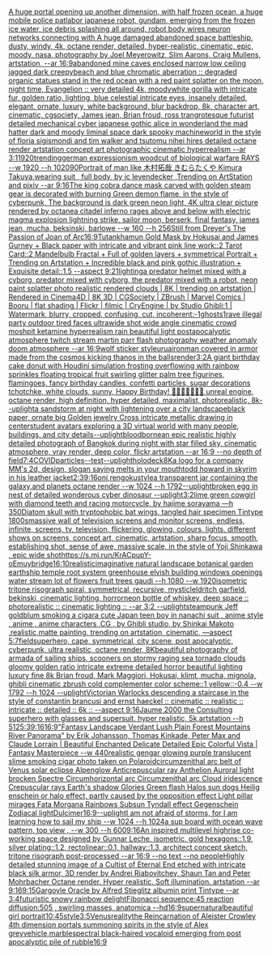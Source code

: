 [A huge portal opening up another dimension, with half frozen ocean, a huge mobile police patlabor japanese robot, gundam, emerging from the frozen ice water, ice debris splashing all around, robot body wires neuron networks connecting with A huge damaged abandoned space battleship, dusty, windy, 4k, octane render, detailed, hyper-realistic, cinematic, epic, moody, nasa, photography by Joel Meyerowitz, Slim Aarons, Craig Mullens, artstation, --ar 16:9](https://www.ebank.nz/aiartgenerator?category=A%20huge%20portal%20opening%20up%20another%20dimension%2C%20with%20half%20frozen%20ocean%2C%20a%20huge%20mobile%20police%20patlabor%20japanese%20robot%2C%20gundam%2C%20emerging%20from%20the%20frozen%20ice%20water%2C%20ice%20debris%20splashing%20all%20around%2C%20robot%20body%20wires%20neuron%20networks%20connecting%20with%20A%20huge%20damaged%20abandoned%20space%20battleship%2C%20dusty%2C%20windy%2C%204k%2C%20octane%20render%2C%20detailed%2C%20hyper-realistic%2C%20cinematic%2C%20epic%2C%20moody%2C%20nasa%2C%20photography%20by%20Joel%20Meyerowitz%2C%20Slim%20Aarons%2C%20Craig%20Mullens%2C%20artstation%2C%20--ar%2016%3A9)[abandoned mine caves enclosed narrow low ceiling jagged dark creepy](https://www.ebank.nz/aiartgenerator?category=abandoned%20mine%20caves%20enclosed%20narrow%20low%20ceiling%20jagged%20dark%20creepy)[beach and blue chromatic aberration :: degraded organic statues stand in the red ocean with a red paint splatter on the moon, night time, Evangelion :: very detailed 4k, moody](https://www.ebank.nz/aiartgenerator?category=beach%20and%20blue%20chromatic%20aberration%20%3A%3A%20degraded%20organic%20statues%20stand%20in%20the%20red%20ocean%20with%20a%20red%20paint%20splatter%20on%20the%20moon%2C%20night%20time%2C%20Evangelion%20%3A%3A%20very%20detailed%204k%2C%20moody)[white gorilla with intricate fur, golden ratio, lighting, blue celestial intricate eyes, insanely detailed, elegant, ornate, luxury, white background, blur backdrop, 8k, character art, cinematic, cgsociety, James jean, Brian froud, ross tran](https://www.ebank.nz/aiartgenerator?category=white%20gorilla%20with%20intricate%20fur%2C%20golden%20ratio%2C%20lighting%2C%20blue%20celestial%20intricate%20eyes%2C%20insanely%20detailed%2C%20elegant%2C%20ornate%2C%20luxury%2C%20white%20background%2C%20blur%20backdrop%2C%208k%2C%20character%20art%2C%20cinematic%2C%20cgsociety%2C%20James%20jean%2C%20Brian%20froud%2C%20ross%20tran)[grotesque futurist detailed mechanical cyber japanese gothic alice in wonderland the mad hatter dark and moody liminal space dark spooky machineworld in the style of floria sigismondi and tim walker and tsutomu nihei hires detailed octane render artstation concept art photographic cinematic hyperrealism --ar 3:1](https://www.ebank.nz/aiartgenerator?category=grotesque%20futurist%20detailed%20mechanical%20cyber%20japanese%20gothic%20alice%20in%20wonderland%20the%20mad%20hatter%20dark%20and%20moody%20liminal%20space%20dark%20spooky%20machineworld%20in%20the%20style%20of%20floria%20sigismondi%20and%20tim%20walker%20and%20tsutomu%20nihei%20hires%20detailed%20octane%20render%20artstation%20concept%20art%20photographic%20cinematic%20hyperrealism%20--ar%203%3A1)[1920](https://www.ebank.nz/aiartgenerator?category=1920)[trending](https://www.ebank.nz/aiartgenerator?category=trending)[german expressionism woodcut of biological warfare RAYS  --w 1920 --h 1020](https://www.ebank.nz/aiartgenerator?category=german%20expressionism%20woodcut%20of%20biological%20warfare%20RAYS%20%20--w%201920%20--h%201020)[90](https://www.ebank.nz/aiartgenerator?category=90)[Portrait of man like 木村拓哉 きむらたくや Kimura Takuya,wearing suit , full body, by jc leyendecker ,Trending on ArtStation and pixiv --ar 9:16](https://www.ebank.nz/aiartgenerator?category=Portrait%20of%20man%20like%20%E6%9C%A8%E6%9D%91%E6%8B%93%E5%93%89%20%E3%81%8D%E3%82%80%E3%82%89%E3%81%9F%E3%81%8F%E3%82%84%20Kimura%20Takuya%2Cwearing%20suit%20%2C%20full%20body%2C%20by%20jc%20leyendecker%20%2CTrending%20on%20ArtStation%20and%20pixiv%20--ar%209%3A16)[The king cobra dance mask carved with golden steam gear is decorated with burning Green demon flame, in the style of cyberpunk, The background is dark green neon light, 4K ultra clear picture rendered by octane](https://www.ebank.nz/aiartgenerator?category=The%20king%20cobra%20dance%20mask%20carved%20with%20golden%20steam%20gear%20is%20decorated%20with%20burning%20Green%20demon%20flame%2C%20in%20the%20style%20of%20cyberpunk%2C%20The%20background%20is%20dark%20green%20neon%20light%2C%204K%20ultra%20clear%20picture%20rendered%20by%20octane)[a citadel inferno rages above and below with electric magma explosion lightning strike, sailor moon, berserk, final fantasy, james jean, mucha, beksinski, barlowe --w 160 --h 256](https://www.ebank.nz/aiartgenerator?category=a%20citadel%20inferno%20rages%20above%20and%20below%20with%20electric%20magma%20explosion%20lightning%20strike%2C%20sailor%20moon%2C%20berserk%2C%20final%20fantasy%2C%20james%20jean%2C%20mucha%2C%20beksinski%2C%20barlowe%20--w%20160%20--h%20256)[Still from Dreyer's The Passion of Joan of Arc](https://www.ebank.nz/aiartgenerator?category=Still%20from%20Dreyer%27s%20The%20Passion%20of%20Joan%20of%20Arc)[16:9](https://www.ebank.nz/aiartgenerator?category=16%3A9)[Tutankhamun Gold Mask by Hokusai and James Gurney + Black paper with intricate and vibrant pink line work::2 Tarot Card::2 Mandelbulb Fractal + Full of golden layers + symmetrical Portrait + Trending on Artstation + Incredible black and pink gothic illustration + Exquisite detail::1.5 --aspect 9:21](https://www.ebank.nz/aiartgenerator?category=Tutankhamun%20Gold%20Mask%20by%20Hokusai%20and%20James%20Gurney%20%2B%20Black%20paper%20with%20intricate%20and%20vibrant%20pink%20line%20work%3A%3A2%20Tarot%20Card%3A%3A2%20Mandelbulb%20Fractal%20%2B%20Full%20of%20golden%20layers%20%2B%20symmetrical%20Portrait%20%2B%20Trending%20on%20Artstation%20%2B%20Incredible%20black%20and%20pink%20gothic%20illustration%20%2B%20Exquisite%20detail%3A%3A1.5%20--aspect%209%3A21)[lighting](https://www.ebank.nz/aiartgenerator?category=lighting)[a predator helmet mixed with a cyborg, predator mixed with cyborg, the predator mixed with a robot, neon paint splatter photo realistic rendered clouds | 8K | trending on artstation | Rendered in Cinema4D | 8K 3D | CGSociety | ZBrush | Marvel Comics | Booru | flat shading | Flickr | filmic | CryEngine | by Studio Ghibli:1 | Watermark, blurry, cropped, confusing, cut, incoherent:-1](https://www.ebank.nz/aiartgenerator?category=a%20predator%20helmet%20mixed%20with%20a%20cyborg%2C%20predator%20mixed%20with%20cyborg%2C%20the%20predator%20mixed%20with%20a%20robot%2C%20neon%20paint%20splatter%20photo%20realistic%20rendered%20clouds%20%7C%208K%20%7C%20trending%20on%20artstation%20%7C%20Rendered%20in%20Cinema4D%20%7C%208K%203D%20%7C%20CGSociety%20%7C%20ZBrush%20%7C%20Marvel%20Comics%20%7C%20Booru%20%7C%20flat%20shading%20%7C%20Flickr%20%7C%20filmic%20%7C%20CryEngine%20%7C%20by%20Studio%20Ghibli%3A1%20%7C%20Watermark%2C%20blurry%2C%20cropped%2C%20confusing%2C%20cut%2C%20incoherent%3A-1)[ghosts](https://www.ebank.nz/aiartgenerator?category=ghosts)[1](https://www.ebank.nz/aiartgenerator?category=1)[rave illegal party outdoor tired faces ultrawide shot wide angle cinematic crowd moshpit ketamine hyperrealism rain beautiful light postapocalyptic atmosphere twitch stream martin parr flash photography  weather anomaly doom atmosphere --ar 16:9](https://www.ebank.nz/aiartgenerator?category=rave%20illegal%20party%20outdoor%20tired%20faces%20ultrawide%20shot%20wide%20angle%20cinematic%20crowd%20moshpit%20ketamine%20hyperrealism%20rain%20beautiful%20light%20postapocalyptic%20atmosphere%20twitch%20stream%20martin%20parr%20flash%20photography%20%20weather%20anomaly%20doom%20atmosphere%20--ar%2016%3A9)[wolf sticker style](https://www.ebank.nz/aiartgenerator?category=wolf%20sticker%20style)[urua](https://www.ebank.nz/aiartgenerator?category=urua)[ironman covered in armor made from the cosmos kicking thanos in the balls](https://www.ebank.nz/aiartgenerator?category=ironman%20covered%20in%20armor%20made%20from%20the%20cosmos%20kicking%20thanos%20in%20the%20balls)[render](https://www.ebank.nz/aiartgenerator?category=render)[3:2](https://www.ebank.nz/aiartgenerator?category=3%3A2)[A giant birthday cake donut with Houdini simulation frosting overflowing with rainbow sprinkles floating tropical fruit swirling glitter palm tree figurines, flamingoes, fancy birthday candles, confetti particles, sugar decorations tchotchke, white clouds, sunny, Happy Birthday! 🎂🧁🍭🍧🎉💫💕 unreal engine, octane render, high definition, hyper detailed, maximalist, photorealistic, 8k](https://www.ebank.nz/aiartgenerator?category=A%20giant%20birthday%20cake%20donut%20with%20Houdini%20simulation%20frosting%20overflowing%20with%20rainbow%20sprinkles%20floating%20tropical%20fruit%20swirling%20glitter%20palm%20tree%20figurines%2C%20flamingoes%2C%20fancy%20birthday%20candles%2C%20confetti%20particles%2C%20sugar%20decorations%20tchotchke%2C%20white%20clouds%2C%20sunny%2C%20Happy%20Birthday%21%20%F0%9F%8E%82%F0%9F%A7%81%F0%9F%8D%AD%F0%9F%8D%A7%F0%9F%8E%89%F0%9F%92%AB%F0%9F%92%95%20unreal%20engine%2C%20octane%20render%2C%20high%20definition%2C%20hyper%20detailed%2C%20maximalist%2C%20photorealistic%2C%208k)[--uplight](https://www.ebank.nz/aiartgenerator?category=--uplight)[a sandstorm at night with lightening over a city landscape](https://www.ebank.nz/aiartgenerator?category=a%20sandstorm%20at%20night%20with%20lightening%20over%20a%20city%20landscape)[black paper, ornate big Golden jewelry Cross intricate metallic drawing in center](https://www.ebank.nz/aiartgenerator?category=black%20paper%2C%20ornate%20big%20Golden%20jewelry%20Cross%20intricate%20metallic%20drawing%20in%20center)[student avatars exploring a 3D virtual world with many people, buildings, and city details](https://www.ebank.nz/aiartgenerator?category=student%20avatars%20exploring%20a%203D%20virtual%20world%20with%20many%20people%2C%20buildings%2C%20and%20city%20details)[--uplight](https://www.ebank.nz/aiartgenerator?category=--uplight)[bloodborne](https://www.ebank.nz/aiartgenerator?category=bloodborne)[an epic realistic highly detailed photograph of Bangkok during night with star filled sky, cinematic atmosphere, vray render, deep color, flickr,artstation --ar 16:9 --no depth of field](https://www.ebank.nz/aiartgenerator?category=an%20epic%20realistic%20highly%20detailed%20photograph%20of%20Bangkok%20during%20night%20with%20star%20filled%20sky%2C%20cinematic%20atmosphere%2C%20vray%20render%2C%20deep%20color%2C%20flickr%2Cartstation%20--ar%2016%3A9%20--no%20depth%20of%20field)[7:4](https://www.ebank.nz/aiartgenerator?category=7%3A4)[COVID](https://www.ebank.nz/aiartgenerator?category=COVID)[particles](https://www.ebank.nz/aiartgenerator?category=particles)[--test](https://www.ebank.nz/aiartgenerator?category=--test)[--uplight](https://www.ebank.nz/aiartgenerator?category=--uplight)[holodeck](https://www.ebank.nz/aiartgenerator?category=holodeck)[8K](https://www.ebank.nz/aiartgenerator?category=8K)[a logo for a company MM's 2d, design, slogan saying melts in your mouth](https://www.ebank.nz/aiartgenerator?category=a%20logo%20for%20a%20company%20MM%27s%202d%2C%20design%2C%20slogan%20saying%20melts%20in%20your%20mouth)[todd howard in skyrim in his leather jacket](https://www.ebank.nz/aiartgenerator?category=todd%20howard%20in%20skyrim%20in%20his%20leather%20jacket)[2:3](https://www.ebank.nz/aiartgenerator?category=2%3A3)[9:16](https://www.ebank.nz/aiartgenerator?category=9%3A16)[oni,rengoku](https://www.ebank.nz/aiartgenerator?category=oni%2Crengoku)[style](https://www.ebank.nz/aiartgenerator?category=style)[a transparent jar containing the galaxy,and planets octane render --w 1024 --h 1792](https://www.ebank.nz/aiartgenerator?category=a%20transparent%20jar%20containing%20the%20galaxy%2Cand%20planets%20octane%20render%20--w%201024%20--h%201792)[--uplight](https://www.ebank.nz/aiartgenerator?category=--uplight)[broken egg in nest of detailed wonderous cyber dinosaur --uplight](https://www.ebank.nz/aiartgenerator?category=broken%20egg%20in%20nest%20of%20detailed%20wonderous%20cyber%20dinosaur%20--uplight)[3:2](https://www.ebank.nz/aiartgenerator?category=3%3A2)[lime green cowgirl with diamond teeth and racing motorcycle, by hajime sorayama —h 350](https://www.ebank.nz/aiartgenerator?category=lime%20green%20cowgirl%20with%20diamond%20teeth%20and%20racing%20motorcycle%2C%20by%20hajime%20sorayama%20%E2%80%94h%20350)[Diatom skull with tryptophobic bat wings, tangled hair specimen Tintype 1800s](https://www.ebank.nz/aiartgenerator?category=Diatom%20skull%20with%20tryptophobic%20bat%20wings%2C%20tangled%20hair%20specimen%20Tintype%201800s)[massive wall of television screens and monitor screens, endless, infinite, screens, tv, television, flickering, glowing, colours, lights, different shows on screens, concept art, cinematic,  artstation, sharp focus, smooth, establishing shot, sense of awe, massive scale, in the style of Yoji Shinkawa , epic wide shot](https://www.ebank.nz/aiartgenerator?category=massive%20wall%20of%20television%20screens%20and%20monitor%20screens%2C%20endless%2C%20infinite%2C%20screens%2C%20tv%2C%20television%2C%20flickering%2C%20glowing%2C%20colours%2C%20lights%2C%20different%20shows%20on%20screens%2C%20concept%20art%2C%20cinematic%2C%20%20artstation%2C%20sharp%20focus%2C%20smooth%2C%20establishing%20shot%2C%20sense%20of%20awe%2C%20massive%20scale%2C%20in%20the%20style%20of%20Yoji%20Shinkawa%20%2C%20epic%20wide%20shot)[<https://s.mj.run/KrACpupY-oE>](https://www.ebank.nz/aiartgenerator?category=%3Chttps%3A//s.mj.run/KrACpupY-oE%3E)[muybridge](https://www.ebank.nz/aiartgenerator?category=muybridge)[16:10](https://www.ebank.nz/aiartgenerator?category=16%3A10)[realistic](https://www.ebank.nz/aiartgenerator?category=realistic)[imaginative natural landscape botanical garden earthship temple root system greenhouse elvish building windows openings water stream lot of flowers fruit trees gaudi --h 1080 --w 1920](https://www.ebank.nz/aiartgenerator?category=imaginative%20natural%20landscape%20botanical%20garden%20earthship%20temple%20root%20system%20greenhouse%20elvish%20building%20windows%20openings%20water%20stream%20lot%20of%20flowers%20fruit%20trees%20gaudi%20--h%201080%20--w%201920)[isometric tritone risograph spiral, symmetrical, recursive, mysticl](https://www.ebank.nz/aiartgenerator?category=isometric%20tritone%20risograph%20spiral%2C%20symmetrical%2C%20recursive%2C%20mysticl)[eldritch garfield, bekinski, cinematic lighting, horror](https://www.ebank.nz/aiartgenerator?category=eldritch%20garfield%2C%20bekinski%2C%20cinematic%20lighting%2C%20horror)[neon bottle of whiskey, deep space :: photorealistic :: cinematic lighting :: --ar 3:2 --uplight](https://www.ebank.nz/aiartgenerator?category=neon%20bottle%20of%20whiskey%2C%20deep%20space%20%3A%3A%20photorealistic%20%3A%3A%20cinematic%20lighting%20%3A%3A%20--ar%203%3A2%20--uplight)[steampunk Jeff goldblum smoking a cigar](https://www.ebank.nz/aiartgenerator?category=steampunk%20Jeff%20goldblum%20smoking%20a%20cigar)[a cute Japan  teen boy in nanachi suit , anime style , anime , anime characters ,CG , by Ghibli studio, by Shinkai Makoto ,realistic,matte painting, trending on artstation, cinematic, —aspect 5:7](https://www.ebank.nz/aiartgenerator?category=a%20cute%20Japan%20%20teen%20boy%20in%20nanachi%20suit%20%2C%20anime%20style%20%2C%20anime%20%2C%20anime%20characters%20%2CCG%20%2C%20by%20Ghibli%20studio%2C%20by%20Shinkai%20Makoto%20%2Crealistic%2Cmatte%20painting%2C%20trending%20on%20artstation%2C%20cinematic%2C%20%E2%80%94aspect%205%3A7)[field](https://www.ebank.nz/aiartgenerator?category=field)[superhero, cape, symmetrical, city scene, post apocalyptic, cyberpunk, ultra realistic, octane render, 8K](https://www.ebank.nz/aiartgenerator?category=superhero%2C%20cape%2C%20symmetrical%2C%20city%20scene%2C%20post%20apocalyptic%2C%20cyberpunk%2C%20ultra%20realistic%2C%20octane%20render%2C%208K)[beautiful photography of armada of sailing ships, scooners on stormy raging sea tornado clouds gloomy golden ratio intricate extreme detailed horror beautiful lighting luxury fine 8k Brian froud, Mark Maggiori, Hokusai, klimt, mucha, mignola, ghibli cinematic zbrush cold complementer color scheme::1 yellow::-0.4 --w 1792 --h 1024 --uplight](https://www.ebank.nz/aiartgenerator?category=beautiful%20photography%20of%20armada%20of%20sailing%20ships%2C%20scooners%20on%20stormy%20raging%20sea%20tornado%20clouds%20gloomy%20golden%20ratio%20intricate%20extreme%20detailed%20horror%20beautiful%20lighting%20luxury%20fine%208k%20Brian%20froud%2C%20Mark%20Maggiori%2C%20Hokusai%2C%20klimt%2C%20mucha%2C%20mignola%2C%20ghibli%20cinematic%20zbrush%20cold%20complementer%20color%20scheme%3A%3A1%20yellow%3A%3A-0.4%20--w%201792%20--h%201024%20--uplight)[Victorian Warlocks descending a staircase in the style of constantin brancusi and ernst haeckel :: cinematic :: realistic :: intricate :: detailed :: 6k :: --aspect 9:16](https://www.ebank.nz/aiartgenerator?category=Victorian%20Warlocks%20descending%20a%20staircase%20in%20the%20style%20of%20constantin%20brancusi%20and%20ernst%20haeckel%20%3A%3A%20cinematic%20%3A%3A%20realistic%20%3A%3A%20intricate%20%3A%3A%20detailed%20%3A%3A%206k%20%3A%3A%20--aspect%209%3A16)[Jaume 2000 the Consulting superhero with glasses and supersuit. hyper realistic, 5k,artstation --h 512](https://www.ebank.nz/aiartgenerator?category=Jaume%202000%20the%20Consulting%20superhero%20with%20glasses%20and%20supersuit.%20hyper%20realistic%2C%205k%2Cartstation%20--h%20512)[5:3](https://www.ebank.nz/aiartgenerator?category=5%3A3)[9:16](https://www.ebank.nz/aiartgenerator?category=9%3A16)[16:9](https://www.ebank.nz/aiartgenerator?category=16%3A9)["Fantasy Landscape Verdant Lush Plain Forest Mountains River Panorama" by Erik Johansson, Thomas Kinkade, Peter Max and Claude Lorrain |  Beautiful Enchanted Delicate Detailed Epic Colorful Vista | Fantasy Masterpiece --w 440](https://www.ebank.nz/aiartgenerator?category=%22Fantasy%20Landscape%20Verdant%20Lush%20Plain%20Forest%20Mountains%20River%20Panorama%22%20by%20Erik%20Johansson%2C%20Thomas%20Kinkade%2C%20Peter%20Max%20and%20Claude%20Lorrain%20%7C%20%20Beautiful%20Enchanted%20Delicate%20Detailed%20Epic%20Colorful%20Vista%20%7C%20Fantasy%20Masterpiece%20--w%20440)[realistic gengar glowing purple translucent slime smoking cigar photo taken on Polaroid](https://www.ebank.nz/aiartgenerator?category=realistic%20gengar%20glowing%20purple%20translucent%20slime%20smoking%20cigar%20photo%20taken%20on%20Polaroid)[circumzenithal arc belt of Venus solar eclipse Alpenglow Anticrepuscular ray Anthelion Auroral light brocken Spectre Circumhorizontal arc Circumzenithal arc Cloud iridescence Crepuscular rays Earth's shadow Glories Green flash Halos  sun dogs Heilig enschein or halo effect, partly caused by the opposition effect Light pillar mirages Fata Morgana Rainbows Subsun Tyndall effect Gegenschein Zodiacal light](https://www.ebank.nz/aiartgenerator?category=circumzenithal%20arc%20belt%20of%20Venus%20solar%20eclipse%20Alpenglow%20Anticrepuscular%20ray%20Anthelion%20Auroral%20light%20brocken%20Spectre%20Circumhorizontal%20arc%20Circumzenithal%20arc%20Cloud%20iridescence%20Crepuscular%20rays%20Earth%27s%20shadow%20Glories%20Green%20flash%20Halos%20%20sun%20dogs%20Heilig%20enschein%20or%20halo%20effect%2C%20partly%20caused%20by%20the%20opposition%20effect%20Light%20pillar%20mirages%20Fata%20Morgana%20Rainbows%20Subsun%20Tyndall%20effect%20Gegenschein%20Zodiacal%20light)[Dulcimer](https://www.ebank.nz/aiartgenerator?category=Dulcimer)[16:9](https://www.ebank.nz/aiartgenerator?category=16%3A9)[--uplight](https://www.ebank.nz/aiartgenerator?category=--uplight)[I am not afraid of storms, for I am learning how to sail my ship  --w 1024 --h 1024](https://www.ebank.nz/aiartgenerator?category=I%20am%20not%20afraid%20of%20storms%2C%20for%20I%20am%20learning%20how%20to%20sail%20my%20ship%20%20--w%201024%20--h%201024)[](https://www.ebank.nz/aiartgenerator?category=)[a sup board with ocean wave pattern, top view , --w 300 --h 600](https://www.ebank.nz/aiartgenerator?category=a%20sup%20board%20with%20ocean%20wave%20pattern%2C%20top%20view%20%2C%20--w%20300%20--h%20600)[9:16](https://www.ebank.nz/aiartgenerator?category=9%3A16)[An inspired multilevel highrise co-working space designed by Gunnar Leche, isometric, gold hexagons::1.9, silver plating::1.2, rectolinear::0.1,  hallway::1.3, architect concept sketch, tritone risograph post-processed --ar 16:9 --no text --no people](https://www.ebank.nz/aiartgenerator?category=An%20inspired%20multilevel%20highrise%20co-working%20space%20designed%20by%20Gunnar%20Leche%2C%20isometric%2C%20gold%20hexagons%3A%3A1.9%2C%20silver%20plating%3A%3A1.2%2C%20rectolinear%3A%3A0.1%2C%20%20hallway%3A%3A1.3%2C%20architect%20concept%20sketch%2C%20tritone%20risograph%20post-processed%20--ar%2016%3A9%20--no%20text%20--no%20people)[Highly detailed stunning image of a Cultist of Eternal End etched with  intricate black silk armor, 3D render by Andrei Riabovitchev, Shaun Tan and Peter Mohrbacher Octane render. Hyper realistic. Soft illumination.  artstation --ar 9:16](https://www.ebank.nz/aiartgenerator?category=Highly%20detailed%20stunning%20image%20of%20a%20Cultist%20of%20Eternal%20End%20etched%20with%20%20intricate%20black%20silk%20armor%2C%203D%20render%20by%20Andrei%20Riabovitchev%2C%20Shaun%20Tan%20and%20Peter%20Mohrbacher%20Octane%20render.%20Hyper%20realistic.%20Soft%20illumination.%20%20artstation%20--ar%209%3A16)[9:15](https://www.ebank.nz/aiartgenerator?category=9%3A15)[Gargoyle  Oracle by Alfred Stieglitz albumin print Tintype --ar 3:4](https://www.ebank.nz/aiartgenerator?category=Gargoyle%20%20Oracle%20by%20Alfred%20Stieglitz%20albumin%20print%20Tintype%20--ar%203%3A4)[futuristic snowy rainbow delight](https://www.ebank.nz/aiartgenerator?category=futuristic%20snowy%20rainbow%20delight)[Fibonacci sequence:45  reaction diffusion:505 , swirling masses, anatomica  --hd](https://www.ebank.nz/aiartgenerator?category=Fibonacci%20sequence%3A45%20%20reaction%20diffusion%3A505%20%2C%20swirling%20masses%2C%20anatomica%20%20--hd)[16:9](https://www.ebank.nz/aiartgenerator?category=16%3A9)[supernatural](https://www.ebank.nz/aiartgenerator?category=supernatural)[beautiful girl portrait](https://www.ebank.nz/aiartgenerator?category=beautiful%20girl%20portrait)[10:45](https://www.ebank.nz/aiartgenerator?category=10%3A45)[style](https://www.ebank.nz/aiartgenerator?category=style)[3:5](https://www.ebank.nz/aiartgenerator?category=3%3A5)[Venus](https://www.ebank.nz/aiartgenerator?category=Venus)[reality](https://www.ebank.nz/aiartgenerator?category=reality)[the Reincarnation of Aleister Crowley 4th dimension portals summoning spirits in the style of Alex grey](https://www.ebank.nz/aiartgenerator?category=the%20Reincarnation%20of%20Aleister%20Crowley%204th%20dimension%20portals%20summoning%20spirits%20in%20the%20style%20of%20Alex%20grey)[vehicle,marble](https://www.ebank.nz/aiartgenerator?category=vehicle%2Cmarble)[](https://www.ebank.nz/aiartgenerator?category=)[spectral black-haired vocaloid emerging from post apocalyptic pile of rubble](https://www.ebank.nz/aiartgenerator?category=spectral%20black-haired%20vocaloid%20emerging%20from%20post%20apocalyptic%20pile%20of%20rubble)[16:9](https://www.ebank.nz/aiartgenerator?category=16%3A9)